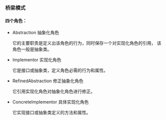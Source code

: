 ### 桥梁模式

#### 四个角色：

- Abstraction 抽象化角色

    它的主要职责是定义出该角色的行为，同时保存一个对实现化角色的引用，
    该角色一般是抽象类。
- Implementor 实现化角色
    
    它是接口或抽象类，定义角色必需的行为和属性。
- RefinedAbstraction 修正抽象化角色

    它引用实现化角色对抽象化角色进行修正。
- ConcreteImplementor 具体实现化角色

    它实现接口或抽象类定义的方法和属性。

